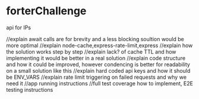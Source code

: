 # forterChallenge
api for IPs

//explain await calls are for brevity and a less blocking soultion would be more optimal
//explain node-cache,express-rate-limit,express
//explain how the solution works step by step
//explain lack? of cache TTL and how implementing it would be better in a real solution
//explain code structure and how it could be improved, however condencing is better for readability on a small solution like this
//explain hard coded api keys and how it should be ENV_VARS 
//explain rate limit triggering on failed requests and why we need it
//app running instructions
//full test coverage how to implement, E2E testing instructions